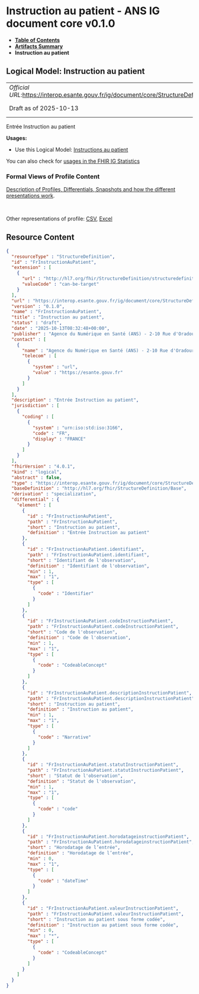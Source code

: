 # Instruction au patient - ANS IG document core v0.1.0

* [**Table of Contents**](toc.md)
* [**Artifacts Summary**](artifacts.md)
* **Instruction au patient**

## Logical Model: Instruction au patient 

| | |
| :--- | :--- |
| *Official URL*:https://interop.esante.gouv.fr/ig/document/core/StructureDefinition/FrInstructionAuPatient | *Version*:0.1.0 |
| Draft as of 2025-10-13 | *Computable Name*:FrInstructionAuPatient |

 
Entrée Instruction au patient 

**Usages:**

* Use this Logical Model: [Instructions au patient](StructureDefinition-FrInstructionsPatient.md)

You can also check for [usages in the FHIR IG Statistics](https://packages2.fhir.org/xig/ans.document.fr.core|current/StructureDefinition/FrInstructionAuPatient)

### Formal Views of Profile Content

 [Description of Profiles, Differentials, Snapshots and how the different presentations work](http://build.fhir.org/ig/FHIR/ig-guidance/readingIgs.html#structure-definitions). 

 

Other representations of profile: [CSV](StructureDefinition-FrInstructionAuPatient.csv), [Excel](StructureDefinition-FrInstructionAuPatient.xlsx) 



## Resource Content

```json
{
  "resourceType" : "StructureDefinition",
  "id" : "FrInstructionAuPatient",
  "extension" : [
    {
      "url" : "http://hl7.org/fhir/StructureDefinition/structuredefinition-type-characteristics",
      "valueCode" : "can-be-target"
    }
  ],
  "url" : "https://interop.esante.gouv.fr/ig/document/core/StructureDefinition/FrInstructionAuPatient",
  "version" : "0.1.0",
  "name" : "FrInstructionAuPatient",
  "title" : "Instruction au patient",
  "status" : "draft",
  "date" : "2025-10-13T08:32:48+00:00",
  "publisher" : "Agence du Numérique en Santé (ANS) - 2-10 Rue d'Oradour-sur-Glane, 75015 Paris",
  "contact" : [
    {
      "name" : "Agence du Numérique en Santé (ANS) - 2-10 Rue d'Oradour-sur-Glane, 75015 Paris",
      "telecom" : [
        {
          "system" : "url",
          "value" : "https://esante.gouv.fr"
        }
      ]
    }
  ],
  "description" : "Entrée Instruction au patient",
  "jurisdiction" : [
    {
      "coding" : [
        {
          "system" : "urn:iso:std:iso:3166",
          "code" : "FR",
          "display" : "FRANCE"
        }
      ]
    }
  ],
  "fhirVersion" : "4.0.1",
  "kind" : "logical",
  "abstract" : false,
  "type" : "https://interop.esante.gouv.fr/ig/document/core/StructureDefinition/FrInstructionAuPatient",
  "baseDefinition" : "http://hl7.org/fhir/StructureDefinition/Base",
  "derivation" : "specialization",
  "differential" : {
    "element" : [
      {
        "id" : "FrInstructionAuPatient",
        "path" : "FrInstructionAuPatient",
        "short" : "Instruction au patient",
        "definition" : "Entrée Instruction au patient"
      },
      {
        "id" : "FrInstructionAuPatient.identifiant",
        "path" : "FrInstructionAuPatient.identifiant",
        "short" : "Identifiant de l'observation",
        "definition" : "Identifiant de l'observation",
        "min" : 1,
        "max" : "1",
        "type" : [
          {
            "code" : "Identifier"
          }
        ]
      },
      {
        "id" : "FrInstructionAuPatient.codeInstructionPatient",
        "path" : "FrInstructionAuPatient.codeInstructionPatient",
        "short" : "Code de l'observation",
        "definition" : "Code de l'observation",
        "min" : 1,
        "max" : "1",
        "type" : [
          {
            "code" : "CodeableConcept"
          }
        ]
      },
      {
        "id" : "FrInstructionAuPatient.descriptionInstructionPatient",
        "path" : "FrInstructionAuPatient.descriptionInstructionPatient",
        "short" : "Instruction au patient",
        "definition" : "Instruction au patient",
        "min" : 1,
        "max" : "1",
        "type" : [
          {
            "code" : "Narrative"
          }
        ]
      },
      {
        "id" : "FrInstructionAuPatient.statutInstructionPatient",
        "path" : "FrInstructionAuPatient.statutInstructionPatient",
        "short" : "Statut de l'observation",
        "definition" : "Statut de l'observation",
        "min" : 1,
        "max" : "1",
        "type" : [
          {
            "code" : "code"
          }
        ]
      },
      {
        "id" : "FrInstructionAuPatient.horodatageinstructionPatient",
        "path" : "FrInstructionAuPatient.horodatageinstructionPatient",
        "short" : "Horodatage de l’entrée",
        "definition" : "Horodatage de l’entrée",
        "min" : 0,
        "max" : "1",
        "type" : [
          {
            "code" : "dateTime"
          }
        ]
      },
      {
        "id" : "FrInstructionAuPatient.valeurInstructionPatient",
        "path" : "FrInstructionAuPatient.valeurInstructionPatient",
        "short" : "Instruction au patient sous forme codée",
        "definition" : "Instruction au patient sous forme codée",
        "min" : 0,
        "max" : "*",
        "type" : [
          {
            "code" : "CodeableConcept"
          }
        ]
      }
    ]
  }
}

```
